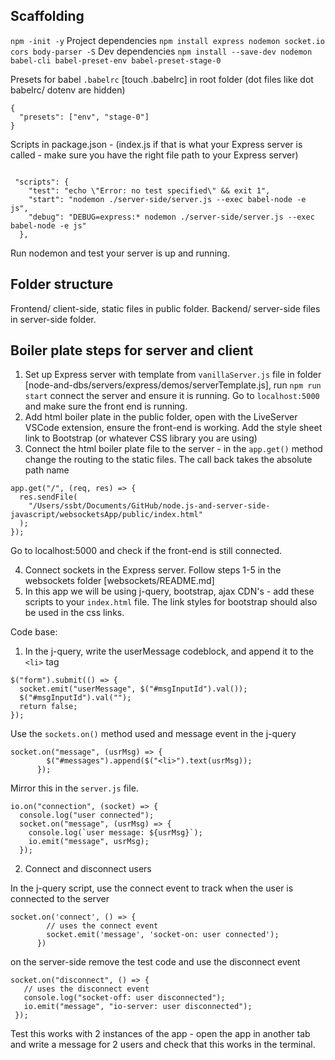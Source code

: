 ## Scaffolding

`npm -init -y`
Project dependencies
`npm install express nodemon socket.io cors body-parser -S`
Dev dependencies
`npm install --save-dev nodemon babel-cli babel-preset-env babel-preset-stage-0`

Presets for babel `.babelrc` [touch .babelrc] in root folder (dot files like dot babelrc/ dotenv are hidden)

```
{
  "presets": ["env", "stage-0"]
}
```

Scripts in package.json - (index.js if that is what your Express server is called - make sure you have the right file path to your Express server)

```

 "scripts": {
    "test": "echo \"Error: no test specified\" && exit 1",
    "start": "nodemon ./server-side/server.js --exec babel-node -e js",
    "debug": "DEBUG=express:* nodemon ./server-side/server.js --exec babel-node -e js"
  },

```

Run nodemon and test your server is up and running.

## Folder structure

Frontend/ client-side, static files in public folder.
Backend/ server-side files in server-side folder.

## Boiler plate steps for server and client

1. Set up Express server with template from `vanillaServer.js` file in folder [node-and-dbs/servers/express/demos/serverTemplate.js], run `npm run start` connect the server and ensure it is running. Go to `localhost:5000` and make sure the front end is running.
2. Add html boiler plate in the public folder, open with the LiveServer VSCode extension, ensure the front-end is working. Add the style sheet link to Bootstrap (or whatever CSS library you are using)
3. Connect the html boiler plate file to the server - in the `app.get()` method change the routing to the static files. The call back takes the absolute path name

```
app.get("/", (req, res) => {
  res.sendFile(
    "/Users/ssbt/Documents/GitHub/node.js-and-server-side-javascript/websocketsApp/public/index.html"
  );
});
```

Go to localhost:5000 and check if the front-end is still connected.

4. Connect sockets in the Express server. Follow steps 1-5 in the websockets folder [websockets/README.md]
5. In this app we will be using j-query, bootstrap, ajax CDN's - add these scripts to your `index.html` file. The link styles for bootstrap should also be used in the css links.

Code base:

1. In the j-query, write the userMessage codeblock, and append it to the `<li>` tag

```
$("form").submit(() => {
  socket.emit("userMessage", $("#msgInputId").val());
  $("#msgInputId").val("");
  return false;
});
```

Use the `sockets.on()` method used and message event in the j-query

```
socket.on("message", (usrMsg) => {
        $("#messages").append($("<li>").text(usrMsg));
      });
```

Mirror this in the `server.js` file.

```
io.on("connection", (socket) => {
  console.log("user connected");
  socket.on("message", (usrMsg) => {
    console.log(`user message: ${usrMsg}`);
    io.emit("message", usrMsg);
  });
```

2. Connect and disconnect users

In the j-query script, use the connect event to track when the user is connected to the server

```
socket.on('connect', () => {
        // uses the connect event
        socket.emit('message', 'socket-on: user connected');
      })
```

on the server-side remove the test code and use the disconnect event

```
socket.on("disconnect", () => {
   // uses the disconnect event
   console.log("socket-off: user disconnected");
   io.emit("message", "io-server: user disconnected");
 });
```

Test this works with 2 instances of the app - open the app in another tab and write a message for 2 users and check that this works in the terminal.
